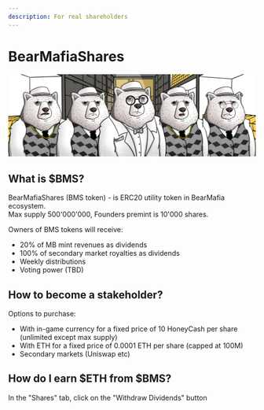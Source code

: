 ```yaml
---
description: For real shareholders
---
```


# BearMafiaShares

![](../.gitbook/assets/bms_polar.png)

## What is $BMS?

BearMafiaShares (BMS token) - is ERC20 utility token in BearMafia ecosystem. \
Max supply 500'000'000, Founders premint is 10'000 shares.

Owners of BMS tokens will receive:

* 20% of MB mint revenues as dividends
* 100% of secondary market royalties as dividends
* Weekly distributions
* Voting power (TBD)

## How to become a stakeholder?

Options to purchase:

* With in-game currency for a fixed price of 10 HoneyCash per share (unlimited except max supply)
* With ETH for a fixed price of 0.0001 ETH per share (capped at 100M)
* Secondary markets (Uniswap etc)

## How do I earn $ETH from $BMS?

In the "Shares" tab, click on the "Withdraw Dividends" button
